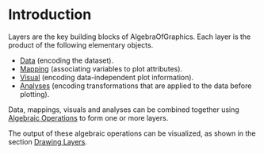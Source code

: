 # Introduction

Layers are the key building blocks of AlgebraOfGraphics.
Each layer is the product of the following elementary objects.

- [Data](@ref) (encoding the dataset).
- [Mapping](@ref) (associating variables to plot attributes).
- [Visual](@ref) (encoding data-independent plot information).
- [Analyses](@ref) (encoding transformations that are applied to the data before plotting).

Data, mappings, visuals and analyses can be combined together using [Algebraic Operations](@ref)
to form one or more layers.

The output of these algebraic operations can be visualized, as shown in the section
[Drawing Layers](@ref).
